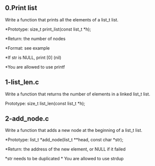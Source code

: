 ## 0.Print list
Write a function that prints all the elements of a list_t list.

*Prototype: size_t print_list(const list_t *h);

*Return: the number of nodes

*Format: see example

*If str is NULL, print [0] (nil)

*You are allowed to use printf

## 1-list_len.c

Write a function that returns the number of elements in a linked list_t list.

Prototype: size_t list_len(const list_t *h);

## 2-add_node.c
Write a function that adds a new node at the beginning of a list_t list.

*Prototype: list_t *add_node(list_t **head, const char *str);

*Return: the address of the new element, or NULL if it failed

*str needs to be duplicated
*
You are allowed to use strdup


